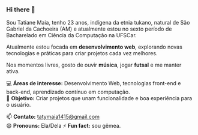 ### Hi there 👋

Sou Tatiane Maia, tenho 23 anos, indígena da etnia tukano, natural de São Gabriel da Cachoeira (AM) e atualmente estou no sexto período de Bacharelado em Ciência da Computação na UFSCar.  

Atualmente estou focada em **desenvolvimento web**, explorando novas tecnologias e práticas para criar projetos cada vez melhores.  

Nos momentos livres, gosto de ouvir **música**, jogar **futsal** e me manter ativa.  

💻 **Áreas de interesse:** Desenvolvimento Web, tecnologias front-end e back-end, aprendizado contínuo em computação.  
🎯 **Objetivo:** Criar projetos que unam funcionalidade e boa experiência para o usuário.  

📫 **Contato:** tatymaia1415@gmail.com  
😄 **Pronouns:** Ela/Dela
⚡ **Fun fact:** sou gêmea.  

